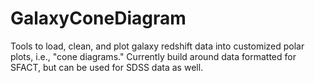 # GalaxyConeDiagram
Tools to load, clean, and plot galaxy redshift data into customized polar plots, i.e., "cone diagrams." Currently build around data formatted for SFACT, but can be used for SDSS data as well.
